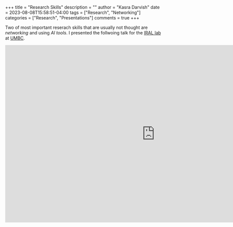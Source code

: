 +++
title = "Research Skills"
description = ""
author = "Kasra Darvish"
date = 2023-08-08T15:58:51-04:00
tags = ["Research", "Networking"]
categories = ["Research", "Presentations"]
comments = true
+++

Two of most important reserach skills that are usually not thought are *networking* and using *AI tools*.
I presented the follwoing talk for the [IRAL lab](https://iral.cs.umbc.edu/) at [UMBC](https://umbc.edu/).

<iframe src="https://docs.google.com/presentation/d/e/2PACX-1vRYL6WrX34SQy__KQOJwFmobxsxopajbEHcLyRWgeKL44P6c9ZPKdh8-OtrdBWEGeU2rovmMNS6A4hP/embed?start=true&loop=true&delayms=3000" frameborder="0" width="960" height="569" allowfullscreen="true" mozallowfullscreen="true" webkitallowfullscreen="true"></iframe>